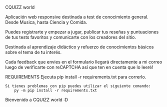 CQUIZZ world

Aplicación web responsive destinada a test de conocimiento general. Desde Musica, hasta Ciencia y Comida.

Puedes registrarte y empezar a jugar, publicar tus reseñas y puntuaciones de tus tests favoritos y comunicarte con los creadores del sitio.

Destinada al aprendizaje didáctico y refuerzo de conocimientos básicos sobre el tema de tu interés.

Cada feedback que envies en el formulario llegará directamente a mi correo luego de verificarte con reCAPTCHA así que ten en cuenta que lo leeré!

REQUIREMENTS
        Ejecuta pip install -r requirements.txt para correrlo.

    Si tienes problemas con pip puedes utilizar el siguiente comando:
        py -m pip install -r requirements.txt

Bienvenido a CQUIZZ world :D

